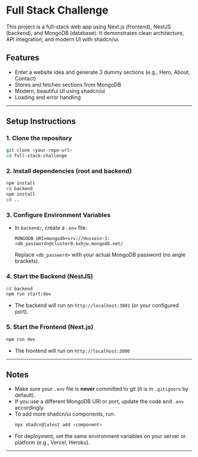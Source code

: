 # Full Stack Challenge

This project is a full-stack web app using Next.js (frontend), NestJS (backend), and MongoDB (database). It demonstrates clean architecture, API integration, and modern UI with shadcn/ui.

## Features

- Enter a website idea and generate 3 dummy sections (e.g., Hero, About, Contact)
- Stores and fetches sections from MongoDB
- Modern, beautiful UI using shadcn/ui
- Loading and error handling

---

## Setup Instructions

### 1. Clone the repository

```bash
git clone <your-repo-url>
cd full-stack-challenge
```

### 2. Install dependencies (root and backend)

```bash
npm install
cd backend
npm install
cd ..
```

### 3. Configure Environment Variables

- In `backend/`, create a `.env` file:
  ```
  MONGODB_URI=mongodb+srv://Hussein-1:<db_password>@cluster0.kxhjw.mongodb.net/
  ```
  Replace `<db_password>` with your actual MongoDB password (no angle brackets).

### 4. Start the Backend (NestJS)

```bash
cd backend
npm run start:dev
```

- The backend will run on `http://localhost:3001` (or your configured port).

### 5. Start the Frontend (Next.js)

```bash
npm run dev
```

- The frontend will run on `http://localhost:3000`

---

## Notes

- Make sure your `.env` file is **never** committed to git (it is in `.gitignore` by default).
- If you use a different MongoDB URI or port, update the code and `.env` accordingly.
- To add more shadcn/ui components, run:
  ```bash
  npx shadcn@latest add <component>
  ```
- For deployment, set the same environment variables on your server or platform (e.g., Vercel, Heroku).

---


